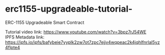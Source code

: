 # erc1155-upgradeable-tutorial-
ERC-1155 Upgradeable Smart Contract

Tutorial video link: https://www.youtube.com/watch?v=3bpz7rJ54WE
<br>
IPFS Metadata link: https://ipfs.io/ipfs/bafybeie7yyplk2zw7ot7zpc7ejjv4wqpeac2k4jqhlfnrlal5yz4flpte4
